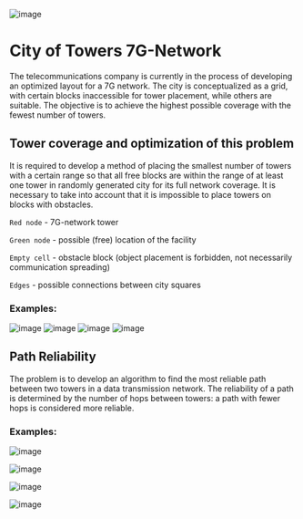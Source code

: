 ![image](https://github.com/iamgeorgp/city_of_towers/assets/128215564/1bfbb0a6-2d45-42b2-8a9d-17ceee9c82f4)

# City of Towers 7G-Network
The telecommunications company is currently in the process of developing an optimized layout for a 7G network. The city is conceptualized as a grid, with certain blocks inaccessible for tower placement, while others are suitable. The objective is to achieve the highest possible coverage with the fewest number of towers.

## Tower coverage and optimization of this problem
It is required to develop a method of placing the smallest number of towers with a certain range so that all free blocks are within the range of at least one tower in randomly generated city for its full network coverage. It is necessary to take into account that it is impossible to place towers on blocks with obstacles.

`Red node` - 7G-network tower

`Green node` - possible (free) location of the facility

`Empty cell` - obstacle block (object placement is forbidden, not necessarily communication spreading)

`Edges` - possible connections between city squares

### Examples:

![image](https://github.com/iamgeorgp/city_of_towers/assets/128215564/2f37864d-f13c-48fd-9ccf-9d36ed6ee185)
![image](https://github.com/iamgeorgp/city_of_towers/assets/128215564/15b195ba-4a0f-48e4-bd3a-265cb7664c49)
![image](https://github.com/iamgeorgp/city_of_towers/assets/128215564/b4f3c3e7-4f37-420b-a6cb-949696b3939e)
![image](https://github.com/iamgeorgp/city_of_towers/assets/128215564/d6a81525-1b88-440f-ab93-9757d38050a1)

## Path Reliability 
The problem is to develop an algorithm to find the most reliable path between two towers in a data transmission network. The reliability of a path is determined by the number of hops between towers: a path with fewer hops is considered more reliable.

### Examples:

![image](https://github.com/iamgeorgp/city_of_towers/assets/128215564/bc129648-9eb8-4bf9-8198-cb8b806cbe56)

![image](https://github.com/iamgeorgp/city_of_towers/assets/128215564/d0480c17-e6e5-4e4d-a9a4-2b1f0173bef7)

![image](https://github.com/iamgeorgp/city_of_towers/assets/128215564/cae440c7-4817-47b0-a50c-c14f8c9933c3)

![image](https://github.com/iamgeorgp/city_of_towers/assets/128215564/3f338493-7940-4927-a0ee-081689127ece)


